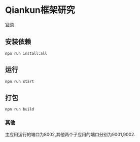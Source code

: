 # Qiankun框架研究

[官网](https://qiankun.umijs.org/)


## 安装依赖
```
npm run install:all
```

## 运行

```
npm run start
```

## 打包

```
npm run build
```

### 其他

主应用运行的端口为8002,其他两个子应用的端口分别为9001,9002.